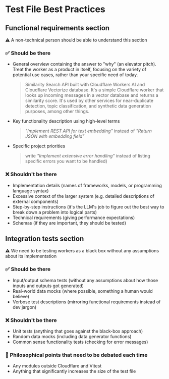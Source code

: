 # Test File Best Practices

## Functional requirements section
⚠️ A non-technical person should be able to understand this section
### ✅️ Should be there
- General overview containing the answer to "why" (an elevator pitch). Treat the worker as a product in itself, focusing on the variety of potential use cases, rather than your specific need of today.
   > Similarity Search API built with Cloudflare Workers AI and Cloudflare Vectorize database. It's a simple Cloudflare worker that looks up incoming messages in a vector database and returns a similarity score. It's used by other services for near-duplicate detection, topic classification, and synthetic data generation purposes, among other things.
- Key functionality description using high-level terms
   > *"Implement REST API for text embedding"* instead of *"Return JSON with embedding field"*
- Specific project priorities
   > write *"Implement extensive error handling"* instead of listing specific errors you want to be handled)
### ❌ Shouldn't be there
- Implementation details (names of frameworks, models, or programming language syntax)
- Excessive context of the larger system (e.g. detailed descriptions of external components)
- Step-by-step instructions (it's the LLM's job to figure out the best way to break down a problem into logical parts)
- Technical requirements (giving performance expectations)
- Schemas (if they are important, they should be tested)
## Integration tests section
⚠️ We need to be testing workers as a black box without any assumptions about its implementation
### ✅️ Should be there
- Input/output schema tests (without any assumptions about how those inputs and outputs got generated)
- Real-world data mocks (where possible, something a human would believe)
- Verbose test descriptions (mirroring functional requirements instead of dev jargon)
### ❌ Shouldn't be there
- Unit tests (anything that goes against the black-box approach)
- Random data mocks (including data generator functions)
- Common sense functionality tests (checking for error messages)
### 🤔 Philosophical points that need to be debated each time
- Any modules outside Cloudflare and Vitest
- Anything that significantly increases the size of the test file
